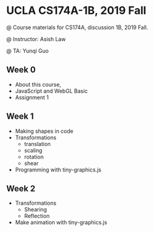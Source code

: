 # UCLA CS174A-1B, 2019 Fall

@ Course materials for CS174A, discussion 1B, 2019 Fall.

@ Instructor: Asish Law

@ TA: Yunqi Guo

## Week 0 
- About this course,
- JavaScript and WebGL Basic
- Assignment 1


## Week 1

- Making shapes in code
- Transformations
  - translation
  - scaling
  - rotation
  - shear
- Programming with tiny-graphics.js

## Week 2

- Transformations
  - Shearing
  - Reflection
- Make animation with tiny-graphics.js